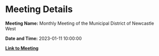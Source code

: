 # Meeting Details

**Meeting Name:** Monthly Meeting of the Municipal District of Newcastle West

**Date and Time:** 2023-01-11 10:00:00

**[Link to Meeting](https://www.limerick.ie/council/whats-on/monthly-meeting-municipal-district-newcastle-west-80)**
